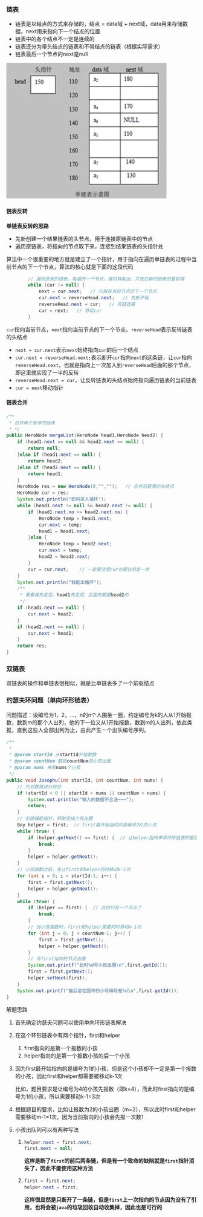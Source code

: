 ### 链表

- 链表是以结点的方式来存储的，结点 = data域 + next域，data用来存储数据，next用来指向下一个结点的位置
- 链表中的各个结点不一定是连续的
- 链表还分为带头结点的链表和不带结点的链表（根据实际需求）
- 链表最后一个节点的next是null

![](../../../image/单链表的物理结构.png)



#### 链表反转

**单链表反转的思路**

- 先新创建一个结果链表的头节点，用于连接原链表中的节点
- 遍历原链表，将指向的节点取下来，连接到结果链表的头指针处

算法中一个很重要的地方就是建立了一个指针，用于指向在遍历单链表的过程中当前节点的下一个节点，算法的核心就是下面的这段代码

```java
        // 遍历原来的链表，每遍历一个节点，就将其取出，并放在新的链表的最前端
        while (cur != null) {
            next = cur.next;   // 先保存当前节点的下一个节点
            cur.next = reverseHead.next;   // 先断开链
            reverseHead.next = cur;   // 将链连接
            cur = next;   // 移动cur
        }
```

`cur`指向当前节点，`next`指向当前节点的下一个节点，`reverseHead`表示反转链表的头结点

- `next = cur.next`表示`next`始终指向`cur`的后一个结点
- `cur.next = reverseHead.next;`表示断开`cur`指向`next`的这条链，让`cur`指向`reverseHead.next`，也就是指向上一次加入到`reverseHead`后面的那个节点，即这里就实现了一半的反转
- `reverseHead.next = cur`，让反转链表的头结点始终指向遍历链表的当前链表
- `cur = next`移动指针



#### 链表合并

```java
/**
 * 合并两个有序的链表
 * */
public HeroNode mergeList(HeroNode head1,HeroNode head2) {
    if (head1.next == null && head2.next == null) {
        return null;
    }else if (head1.next == null) {
        return head2;
    }else if (head2.next == null) {
        return head1;
    }
    HeroNode res = new HeroNode(0,"","");   // 合并后链表的头结点
    HeroNode cur = res;
    System.out.println("即将进入循环");
    while (head1.next != null && head2.next != null) {
        if (head1.next.no <= head2.next.no) {
            HeroNode temp = head1.next;
            cur.next = temp;
            head1 = head1.next;
        }else {
            HeroNode temp = head2.next;
            cur.next = temp;
            head2 = head2.next;
        }
        cur = cur.next;    // 一定要注意cur也要往后走一步
    }
    System.out.println("我能出循环");
    /**
     * 看看谁先走完，head1先走完，后面的都是head2的
     */
    if (head1.next == null) {   
        cur.next = head2;
    }
    if (head2.next == null) {
        cur.next = head1;
    }
    return res;
}
```



### 双链表

双链表的操作和单链表很相似，就是比单链表多了一个前驱结点





### 约瑟夫环问题（单向环形链表）

问题描述：设编号为1，2，...，n的n个人围坐一圈，约定编号为k的人从1开始报数，数到m的那个人出列，他的下一位又从1开始报数，数到m的人出列，依此类推，直到这些人全部出列为止，由此产生一个出队编号序列。

```java
/**
 *
 * @param startId 从startId开始数数
 * @param countNum 数到countNum的小孩出圈
 * @param nums 共有nums个小孩
 */
public void Josephu(int startId, int countNum, int nums) {
    // 先对数据进行校验
    if (startId < 0 || startId > nums || countNum > nums) {
        System.out.println("输入的数据不合法~~~");
        return;
    }
    // 创建辅助指针，帮助完成小孩出圈
    Boy helper = first;  // first最开始指向的是编号为1的小孩
    while (true) {
        if (helper.getNext() == first) {  // 让helper指向单项环形链表的最后一个节点
            break;
        }
        helper = helper.getNext();
    }
    // 小孩报数之前，先让first和helper同时移动k-1次
    for (int i = 0; i < startId-1; i++) {
        first = first.getNext();
        helper = helper.getNext();
    }
    while (true) {
        if (helper == first) {  // 此时只有一个节点了
            break;
        }
        // 当小孩报数时，first和helper需要同时移动m-1次
        for (int j = 0; j < countNum-1; j++) {
            first = first.getNext();
            helper = helper.getNext();
        }
        // 令first指向的节点出圈
        System.out.printf("此时%d号小孩出圈\n",first.getId());
        first = first.getNext();
        helper.setNext(first);
    }
    System.out.printf("最后留在圈中的小号编号是%d\n",first.getId());
}
```



解题思路

1. 首先确定约瑟夫问题可以使用单向环形链表解决

2. 在这个环形链表中有两个指针，first和helper

   1. first指向的是第一个报数的小孩
   2. helper指向的是第一个报数小孩的后一个小孩

3. 因为first最开始指向的是编号为1的小孩，但是这个小孩却不一定是第一个报数的小孩，因此first和helper都需要被移动k-1次

   比如，题目要求是让编号为4的小孩先报数（即k=4），而此时first指向的是编号为1的小孩，所以需要移动k-1=3次

4. 根据题目的要求，比如让报数为2的小孩出圈（m=2），所以此时first和helper需要移动m-1=1次，因为当前指向的小孩会先报一次数1

5. 小孩出队列可以有两种写法

   1. ```java
      helper.next = first.next;
      first.next = null;
      ```

      **这样是断了`first`的前后两条链，但是有一个致命的缺陷就是`first`指针消失了，因此不能使用这种方法**

   2. ```java
      first = first.next;
      helper.next = first;
      ```

      **这样很显然是只断开了一条链，但是`first`上一次指向的节点因为没有了引用，也将会被`java`的垃圾回收自动收集掉，因此也是可行的**

   

